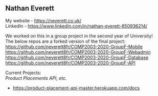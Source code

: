 ## Nathan Everett  
My website - https://neverett.co.uk/  
LinkedIn - https://www.linkedin.com/in/nathan-everett-850936214/  
  
We worked on this in a group project in the second year of University!  
The below repos are a forked version of the final project:  
https://github.com/neverett8fr/COMP2003-2020-GroupF-Mobile  
https://github.com/neverett8fr/COMP2003-2020-GroupF-Webadmin  
https://github.com/neverett8fr/COMP2003-2020-GroupF-Database  
https://github.com/neverett8fr/COMP2003-2020-GroupF-API  
  
Current Projects:  
_Product Placements API, etc._  
- https://product-placement-api-master.herokuapp.com/docs
